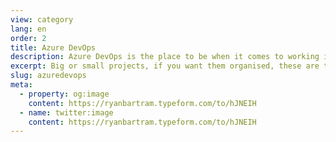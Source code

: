```yaml
---
view: category
lang: en
order: 2
title: Azure DevOps
description: Azure DevOps is the place to be when it comes to working in a group of people. It's where you agile boards are, you're git repos are stored and the engine that delivers that code via processes such as CI/CD. Big or small projects, if you want them organised, these are the posts to read.
excerpt: Big or small projects, if you want them organised, these are the posts to read.
slug: azuredevops
meta:
  - property: og:image
    content: https://ryanbartram.typeform.com/to/hJNEIH
  - name: twitter:image
    content: https://ryanbartram.typeform.com/to/hJNEIH
---
```

